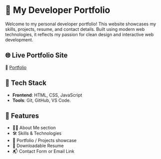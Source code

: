 # 💼 My Developer Portfolio

Welcome to my personal developer portfolio! This website showcases my skills, projects, resume, and contact details. Built using modern web technologies, it reflects my passion for clean design and interactive web development.

## 🌐 Live Portfolio Site
🔗 [Portfolio](https://sp4912.github.io/spportfolio/)

## 🧰 Tech Stack
- **Frontend**: HTML, CSS, JavaScript
- **Tools**: Git, GitHub, VS Code.

## 📁 Features
- 🧑‍💼 About Me section
- 🛠️ Skills & Technologies
- 💼 Portfolio / Projects showcase
- 📄 Downloadable Resume
- 📬 Contact Form or Email Link
